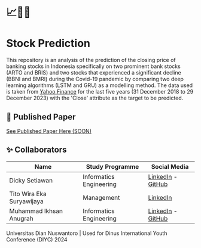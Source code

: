 # 📈💸🔎
# Stock Prediction

This repository is an analysis of the prediction of the closing price of banking stocks in Indonesia specifically on two prominent bank stocks (ARTO and BRIS) and two stocks that experienced a significant decline (BBNI and BMRI) during the Covid-19 pandemic by comparing two deep learning algorithms (LSTM and GRU) as a modelling method. The data used is taken from [Yahoo Finance](https://finance.yahoo.com/) for the last five years (31 December 2018 to 29 December 2023) with the 'Close' attribute as the target to be predicted.

## 📙 Published Paper

[See Published Paper Here (SOON)](https://)

## ✨ Collaborators

|              Name              |     Study Programme     |                                            Social Media                                                | 
| ------------------------------ | ----------------------- | ------------------------------------------------------------------------------------------------------ | 
| Dicky Setiawan                 | Informatics Engineering | [LinkedIn](https://www.linkedin.com/in/dickysstwn/) - [GitHub](https://github.com/dickysstwn)          |
| Tito Wira Eka Suryawijaya      | Management              | [LinkedIn](https://www.linkedin.com/in/titowes/)                                                       |
| Muhammad Ikhsan Anugrah        | Informatics Engineering | [LinkedIn](https://www.linkedin.com/in/muhammadikhsananugrah/) - [GitHub](https://github.com/MikhsanA) |

Universitas Dian Nuswantoro | Used for Dinus International Youth Conference (DIYC) 2024
